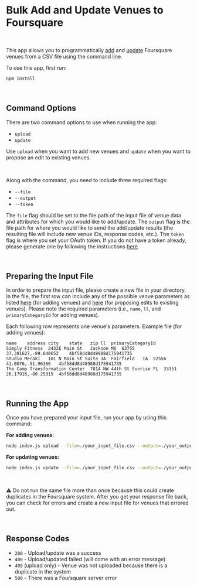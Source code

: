 # Bulk Add and Update Venues to Foursquare

<br>

This app allows you to programmatically [add](https://developer.foursquare.com/docs/api/venues/add) and [update](https://developer.foursquare.com/docs/api/venues/proposededit) Foursquare venues from a CSV file using the command line. 

To use this app, first run:  
```bash
npm install
```

<br>

## Command Options
There are two command options to use when running the app:
* `upload`
* `update`

Use `upload` when you want to add new venues and `update` when you want to propose an edit to existing venues.

<br>

Along with the command, you need to include three required flags:
* `--file`
* `--output`
* `--token`


The `file` flag should be set to the file path of the input file of venue data and attributes for which you would like to add/update. The `output` flag is the file path for where you would like to send the add/update results (the resulting file will include new venue IDs, response codes, etc.). The `token` flag is where you set your OAuth token. If you do not have a token already, please generate one by following the instructions [here](https://developer.foursquare.com/docs/api/configuration/authentication). 

<br>

## Preparing the Input File
In order to prepare the input file, please create a new file in your directory. In the file, the first row can include any of the possible venue parameters as listed [here](https://developer.foursquare.com/docs/api/venues/add) (for adding venues) and [here](https://developer.foursquare.com/docs/api/venues/proposededit) (for proposing edits to existing venues). Please note the required parameters (i.e., `name`, `ll`, and `primaryCategoryId` for adding venues).

Each following row represents one venue's parameters. Example file (for adding venues):

```
name	address	city	state	zip	ll	primaryCategoryId
Simply Fitness	2432E Main St	Jackson	MO	63755	37.381627,-89.640652	4bf58dd8d48988d175941735   
Studio Meraki	101 N Main St Suite 3A	Fairfield	IA	52556	41.0076,-91.96366	4bf58dd8d48988d175941735
The Camp Transformation Center	7814 NW 44th St	Sunrise	FL	33351	26.17916,-80.25315	4bf58dd8d48988d175941735
```

<br>

## Running the App
Once you have prepared your input file, run your app by using this command:

**For adding venues:**
```bash
node index.js upload --file=./your_input_file.csv --output=./your_output_file --token=your_token
```

**For updating venues:**
```bash
node index.js update --file=./your_input_file.csv --output=./your_output_file --token=your_token
```

<br>

:warning: Do not run the same file more than once because this could create duplicates in the Foursquare system. After you get your response file back, you can check for errors and create a new input file for venues that errored out.

<br>

## Response Codes
* `200` - Upload/update was a success
* `400` - Upload/updated failed (will come with an error message)
* `409` (upload only) - Venue was not uploaded because there is a duplicate in the system
* `500` - There was a Foursquare server error
